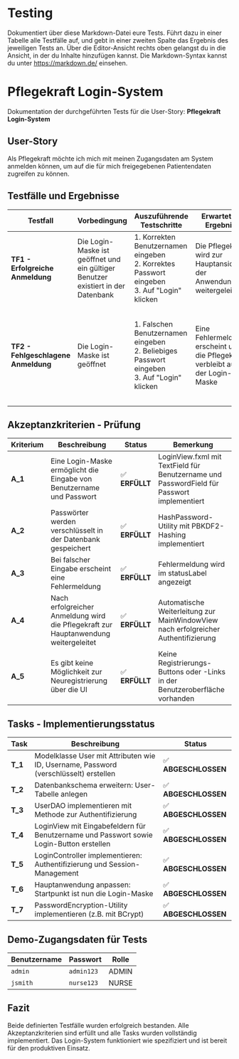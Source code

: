 # Testing

Dokumentiert über diese Markdown-Datei eure Tests. Führt dazu in einer Tabelle alle Testfälle auf,
und gebt in einer zweiten Spalte das Ergebnis des jeweiligen Tests an. Über die Editor-Ansicht rechts oben
gelangst du in die Ansicht, in der du Inhalte hinzufügen kannst. Die Markdown-Syntax kannst du unter 
https://markdown.de/ einsehen.

# **Pflegekraft Login-System**

Dokumentation der durchgeführten Tests für die User-Story: **Pflegekraft Login-System**

## User-Story
Als Pflegekraft möchte ich mich mit meinen Zugangsdaten am System anmelden können, um auf die für mich freigegebenen Patientendaten zugreifen zu können.

## Testfälle und Ergebnisse

| Testfall | Vorbedingung | Auszuführende Testschritte | Erwartetes Ergebnis | Tatsächliches Ergebnis | Status |
|----------|--------------|----------------------------|-------------------|----------------------|--------|
| **TF1 - Erfolgreiche Anmeldung** | Die Login-Maske ist geöffnet und ein gültiger Benutzer existiert in der Datenbank | 1. Korrekten Benutzernamen eingeben<br>2. Korrektes Passwort eingeben<br>3. Auf "Login" klicken | Die Pflegekraft wird zur Hauptansicht der Anwendung weitergeleitet | Erfolgreiche Weiterleitung zur Hauptanwendung mit Begrüßungsmeldung | ✅ **BESTANDEN** |
| **TF2 - Fehlgeschlagene Anmeldung** | Die Login-Maske ist geöffnet | 1. Falschen Benutzernamen eingeben<br>2. Beliebiges Passwort eingeben<br>3. Auf "Login" klicken | Eine Fehlermeldung erscheint und die Pflegekraft verbleibt auf der Login-Maske | Fehlermeldung "Ungültige Anmeldedaten. Bitte versuchen Sie es erneut." wird angezeigt, Passwort-Feld wird geleert, Fokus kehrt zum Benutzernamen-Feld zurück | ✅ **BESTANDEN** |

## Akzeptanzkriterien - Prüfung

| Kriterium | Beschreibung | Status | Bemerkung |
|-----------|--------------|--------|-----------|
| **A_1** | Eine Login-Maske ermöglicht die Eingabe von Benutzername und Passwort | ✅ **ERFÜLLT** | LoginView.fxml mit TextField für Benutzername und PasswordField für Passwort implementiert |
| **A_2** | Passwörter werden verschlüsselt in der Datenbank gespeichert | ✅ **ERFÜLLT** | HashPassword-Utility mit PBKDF2-Hashing implementiert |
| **A_3** | Bei falscher Eingabe erscheint eine Fehlermeldung | ✅ **ERFÜLLT** | Fehlermeldung wird im statusLabel angezeigt |
| **A_4** | Nach erfolgreicher Anmeldung wird die Pflegekraft zur Hauptanwendung weitergeleitet | ✅ **ERFÜLLT** | Automatische Weiterleitung zur MainWindowView nach erfolgreicher Authentifizierung |
| **A_5** | Es gibt keine Möglichkeit zur Neuregistrierung über die UI | ✅ **ERFÜLLT** | Keine Registrierungs-Buttons oder -Links in der Benutzeroberfläche vorhanden |

## Tasks - Implementierungsstatus

| Task | Beschreibung | Status |
|------|--------------|--------|
| **T_1** | Modelklasse User mit Attributen wie ID, Username, Password (verschlüsselt) erstellen | ✅ **ABGESCHLOSSEN** |
| **T_2** | Datenbankschema erweitern: User-Tabelle anlegen | ✅ **ABGESCHLOSSEN** |
| **T_3** | UserDAO implementieren mit Methode zur Authentifizierung | ✅ **ABGESCHLOSSEN** |
| **T_4** | LoginView mit Eingabefeldern für Benutzername und Passwort sowie Login-Button erstellen | ✅ **ABGESCHLOSSEN** |
| **T_5** | LoginController implementieren: Authentifizierung und Session-Management | ✅ **ABGESCHLOSSEN** |
| **T_6** | Hauptanwendung anpassen: Startpunkt ist nun die Login-Maske | ✅ **ABGESCHLOSSEN** |
| **T_7** | PasswordEncryption-Utility implementieren (z.B. mit BCrypt) | ✅ **ABGESCHLOSSEN** |

## Demo-Zugangsdaten für Tests

| Benutzername | Passwort | Rolle |
|--------------|----------|-------|
| `admin` | `admin123` | ADMIN |
| `jsmith` | `nurse123` | NURSE |

## Fazit

Beide definierten Testfälle wurden erfolgreich bestanden. Alle Akzeptanzkriterien sind erfüllt und alle Tasks wurden vollständig implementiert. Das Login-System funktioniert wie spezifiziert und ist bereit für den produktiven Einsatz.